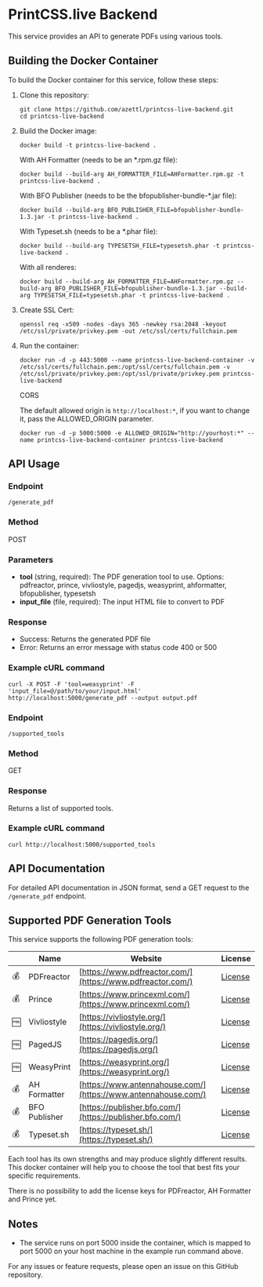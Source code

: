 # PrintCSS.live Backend

This service provides an API to generate PDFs using various tools.

## Building the Docker Container

To build the Docker container for this service, follow these steps:

1. Clone this repository:
   ```
   git clone https://github.com/azettl/printcss-live-backend.git
   cd printcss-live-backend
   ```

2. Build the Docker image:
   ```
   docker build -t printcss-live-backend .
   ```

   With AH Formatter (needs to be an *.rpm.gz file):
   ```
   docker build --build-arg AH_FORMATTER_FILE=AHFormatter.rpm.gz -t printcss-live-backend .
   ```
    
   With BFO Publisher (needs to be the bfopublisher-bundle-*.jar file):
   ```
   docker build --build-arg BFO_PUBLISHER_FILE=bfopublisher-bundle-1.3.jar -t printcss-live-backend .
   ```

   With Typeset.sh (needs to be a *.phar file):
   ```
   docker build --build-arg TYPESETSH_FILE=typesetsh.phar -t printcss-live-backend .
   ```

   With all renderes:
   ```
   docker build --build-arg AH_FORMATTER_FILE=AHFormatter.rpm.gz --build-arg BFO_PUBLISHER_FILE=bfopublisher-bundle-1.3.jar --build-arg TYPESETSH_FILE=typesetsh.phar -t printcss-live-backend .
   ```

3. Create SSL Cert:

   ```
   openssl req -x509 -nodes -days 365 -newkey rsa:2048 -keyout /etc/ssl/private/privkey.pem -out /etc/ssl/certs/fullchain.pem
   ```

4. Run the container:
   ```
   docker run -d -p 443:5000 --name printcss-live-backend-container -v /etc/ssl/certs/fullchain.pem:/opt/ssl/certs/fullchain.pem -v /etc/ssl/private/privkey.pem:/opt/ssl/private/privkey.pem printcss-live-backend
   ```

   CORS
   
   The default allowed origin is `http://localhost:*`, if you want to change it, pass the ALLOWED_ORIGIN parameter.
   ```
   docker run -d -p 5000:5000 -e ALLOWED_ORIGIN="http://yourhost:*" --name printcss-live-backend-container printcss-live-backend
   ```

## API Usage

### Endpoint
`/generate_pdf`

### Method
POST

### Parameters

- **tool** (string, required): The PDF generation tool to use. Options: pdfreactor, prince, vivliostyle, pagedjs, weasyprint, ahformatter, bfopublisher, typesetsh
- **input_file** (file, required): The input HTML file to convert to PDF

### Response

- Success: Returns the generated PDF file
- Error: Returns an error message with status code 400 or 500

### Example cURL command

```
curl -X POST -F 'tool=weasyprint' -F 'input_file=@/path/to/your/input.html' http://localhost:5000/generate_pdf --output output.pdf
```

### Endpoint
`/supported_tools`

### Method
GET

### Response

Returns a list of supported tools.

### Example cURL command

```
curl http://localhost:5000/supported_tools
```

## API Documentation

For detailed API documentation in JSON format, send a GET request to the `/generate_pdf` endpoint.

## Supported PDF Generation Tools

This service supports the following PDF generation tools:

|   | Name | Website | License |
|---|------|---------|---------|
| 💰 | PDFreactor | [https://www.pdfreactor.com/](https://www.pdfreactor.com/) | [License](https://www.pdfreactor.com/product/license/PDFreactor%20Software%20License%20Agreement.pdf) |
| 💰 | Prince | [https://www.princexml.com/](https://www.princexml.com/) | [License](https://www.princexml.com/license/) |
| 🆓 | Vivliostyle | [https://vivliostyle.org/](https://vivliostyle.org/) | [License](https://github.com/vivliostyle/vivliostyle-cli?tab=AGPL-3.0-1-ov-file#readme) |
| 🆓 | PagedJS | [https://pagedjs.org/](https://pagedjs.org/) | [License](https://gitlab.coko.foundation/pagedjs/pagedjs-cli/-/blob/main/LICENSE) |
| 🆓 | WeasyPrint | [https://weasyprint.org/](https://weasyprint.org/) | [License](https://doc.courtbouillon.org/weasyprint/stable/) |
| 💰 | AH Formatter | [https://www.antennahouse.com/](https://www.antennahouse.com/) | [License](https://www.antennahouse.com/licensing) |
| 💰 | BFO Publisher | [https://publisher.bfo.com/](https://publisher.bfo.com/) | [License](https://publisher.bfo.com/live/help/license.html) |
| 💰 | Typeset.sh | [https://typeset.sh/](https://typeset.sh/) | [License](https://typeset.sh/en/licence) |

Each tool has its own strengths and may produce slightly different results. This docker container will help you to choose the tool that best fits your specific requirements.

There is no possibility to add the license keys for PDFreactor, AH Formatter and Prince yet.

## Notes
- The service runs on port 5000 inside the container, which is mapped to port 5000 on your host machine in the example run command above.

For any issues or feature requests, please open an issue on this GitHub repository.
